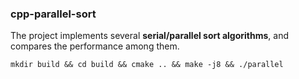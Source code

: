 ### cpp-parallel-sort

The project implements several **serial/parallel sort algorithms**, and compares the performance among them.

`mkdir build && cd build && cmake .. && make -j8 && ./parallel`

